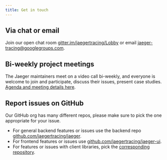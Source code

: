```yaml
---
title: Get in touch
---
```


## Via chat or email

Join our open chat room [gitter.im/jaegertracing/Lobby](https://gitter.im/jaegertracing/Lobby) or email [jaeger-tracing@googlegroups.com](https://groups.google.com/forum/#!forum/jaeger-tracing).

## Bi-weekly project meetings

The Jaeger maintainers meet on a video call bi-weekly, and everyone is welcome to join and participate, discuss their issues, present case studies. [Agenda and meeting details here][bi-weekly-call].

## Report issues on GitHub

Our GitHub org has many different repos, please make sure to pick the one appropriate for your issue.

* For general backend features or issues use the backend repo [github.com/jaegertracing/jaeger](https://github.com/jaegertracing/jaeger).
* For frontend features or issues use [github.com/jaegertracing/jaeger-ui](https://github.com/jaegertracing/jaeger-ui).
* For features or issues with client libraries, pick the [corresponding repository](/docs/latest/client-libraries/#supported-libraries).

[bi-weekly-call]: https://docs.google.com/document/d/1ZuBAwTJvQN7xkWVvEFXj5WU9_JmS5TPiNbxCJSvPqX0/